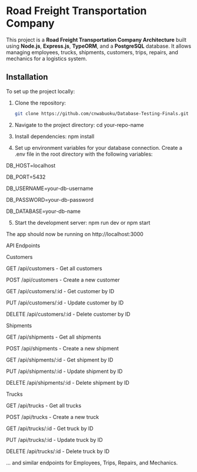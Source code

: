 # Road Freight Transportation Company 

This project is a **Road Freight Transportation Company Architecture** built using **Node.js**, **Express.js**, **TypeORM**, and a **PostgreSQL** database. It allows managing employees, trucks, shipments, customers, trips, repairs, and mechanics for a logistics system.

## Installation

To set up the project locally:

1. Clone the repository:

   ```bash
   git clone https://github.com/cnwabuoku/Database-Testing-Finals.git

2. Navigate to the project directory: cd your-repo-name

3. Install dependencies: npm install

4. Set up environment variables for your database connection. Create a .env file in the root directory with the following variables: 

DB_HOST=localhost

DB_PORT=5432

DB_USERNAME=your-db-username

DB_PASSWORD=your-db-password

DB_DATABASE=your-db-name

5. Start the development server: npm run dev  or   npm start


The app should now be running on http://localhost:3000

API Endpoints

Customers

GET /api/customers - Get all customers

POST /api/customers - Create a new customer

GET /api/customers/:id - Get customer by ID

PUT /api/customers/:id - Update customer by ID

DELETE /api/customers/:id - Delete customer by ID

Shipments

GET /api/shipments - Get all shipments

POST /api/shipments - Create a new shipment

GET /api/shipments/:id - Get shipment by ID

PUT /api/shipments/:id - Update shipment by ID

DELETE /api/shipments/:id - Delete shipment by ID

Trucks

GET /api/trucks - Get all trucks

POST /api/trucks - Create a new truck

GET /api/trucks/:id - Get truck by ID

PUT /api/trucks/:id - Update truck by ID

DELETE /api/trucks/:id - Delete truck by ID

... and similar endpoints for Employees, Trips, Repairs, and Mechanics.